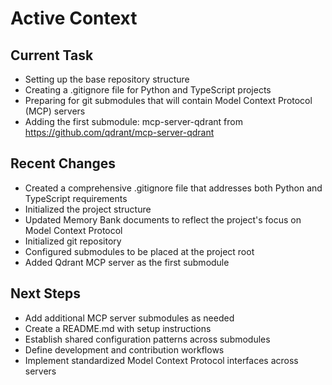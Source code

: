 # Active Context

## Current Task
- Setting up the base repository structure
- Creating a .gitignore file for Python and TypeScript projects
- Preparing for git submodules that will contain Model Context Protocol (MCP) servers
- Adding the first submodule: mcp-server-qdrant from https://github.com/qdrant/mcp-server-qdrant

## Recent Changes
- Created a comprehensive .gitignore file that addresses both Python and TypeScript requirements
- Initialized the project structure
- Updated Memory Bank documents to reflect the project's focus on Model Context Protocol
- Initialized git repository
- Configured submodules to be placed at the project root
- Added Qdrant MCP server as the first submodule

## Next Steps
- Add additional MCP server submodules as needed
- Create a README.md with setup instructions
- Establish shared configuration patterns across submodules
- Define development and contribution workflows
- Implement standardized Model Context Protocol interfaces across servers 
